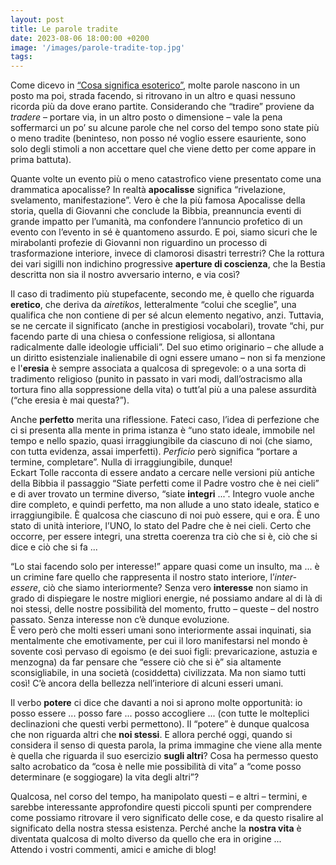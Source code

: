 ```yaml
---
layout: post
title: Le parole tradite
date: 2023-08-06 18:00:00 +0200
image: '/images/parole-tradite-top.jpg'
tags:
---
```


Come dicevo in [“Cosa significa esoterico”](/cosa-significa-esoterico/), molte parole nascono in un posto ma poi, strada facendo, si ritrovano in un altro e quasi nessuno ricorda più da dove erano partite. Considerando che “tradire” proviene da *tradere* – portare via, in un altro posto o dimensione – vale la pena soffermarci un po’ su alcune parole che nel corso del tempo sono state più o meno tradite (beninteso, non posso né voglio essere esauriente, sono solo degli stimoli a non accettare quel che viene detto per come appare in prima battuta).

Quante volte un evento più o meno catastrofico viene presentato come una drammatica apocalisse? In realtà **apocalisse** significa “rivelazione, svelamento, manifestazione”. Vero è che la più famosa Apocalisse della storia, quella di Giovanni che conclude la Bibbia, preannuncia eventi di grande impatto per l’umanità, ma confondere l’annuncio profetico di un evento con l’evento in sé è quantomeno assurdo. E poi, siamo sicuri che le mirabolanti profezie di Giovanni non riguardino un processo di trasformazione interiore, invece di clamorosi disastri terrestri? Che la rottura dei vari sigilli non indichino progressive **aperture di coscienza**, che la Bestia descritta non sia il nostro avversario interno, e via così?

Il caso di tradimento più stupefacente, secondo me, è quello che riguarda **eretico**, che deriva da *airetikos*, letteralmente “colui che sceglie”, una qualifica che non contiene di per sé alcun elemento negativo, anzi. Tuttavia, se ne cercate il significato (anche in prestigiosi vocabolari), trovate “chi, pur facendo parte di una chiesa o confessione religiosa, si allontana radicalmente dalle ideologie ufficiali”. Del suo etimo originario – che allude a un diritto esistenziale inalienabile di ogni essere umano – non si fa menzione e l'**eresia** è sempre associata a qualcosa di spregevole: o a una sorta di tradimento religioso (punito in passato in vari modi, dall’ostracismo alla tortura fino alla soppressione della vita) o tutt’al più a una palese assurdità (“che eresia è mai questa?”).

Anche **perfetto** merita una riflessione. Fateci caso, l’idea di perfezione che ci si presenta alla mente in prima istanza è “uno stato ideale, immobile nel tempo e nello spazio, quasi irraggiungibile da ciascuno di noi (che siamo, con tutta evidenza, assai imperfetti). *Perficio* però significa “portare a termine, completare”. Nulla di irraggiungibile, dunque! <br/>
Eckart Tolle racconta di essere andato a cercare nelle versioni più antiche della Bibbia il passaggio “Siate perfetti come il Padre vostro che è nei cieli” e di aver trovato un termine diverso, “siate **integri** ...”. Integro vuole anche dire completo, e quindi perfetto, ma non allude a uno stato ideale, statico e irraggiungibile. È qualcosa che ciascuno di noi può essere, qui e ora. È uno stato di unità interiore, l’UNO, lo stato del Padre che è nei cieli. Certo che occorre, per essere integri, una stretta coerenza tra ciò che si è, ciò che si dice e ciò che si fa ...

“Lo stai facendo solo per interesse!” appare quasi come un insulto, ma ... è un crimine fare quello che rappresenta il nostro stato interiore, l’*inter-essere*, ciò che siamo interiormente? Senza vero **interesse** non siamo in grado di dispiegare le nostre migliori energie, né possiamo andare al di là di noi stessi, delle nostre possibilità del momento, frutto – queste – del nostro passato. Senza interesse non c’è dunque evoluzione. <br/>
È vero però che molti esseri umani sono interiormente assai inquinati, sia mentalmente che emotivamente, per cui il loro manifestarsi nel mondo è sovente così pervaso di egoismo (e dei suoi figli: prevaricazione, astuzia e menzogna) da far pensare che “essere ciò che si è” sia altamente sconsigliabile, in una società (cosiddetta) civilizzata. Ma non siamo tutti così! C’è ancora della bellezza nell’interiore di alcuni esseri umani.

Il verbo **potere** ci dice che davanti a noi si aprono molte opportunità: io posso essere ... posso fare ... posso accogliere ... (con tutte le molteplici declinazioni che questi verbi permettono). Il “potere” è dunque qualcosa che non riguarda altri che **noi stessi**. E allora perché oggi, quando si considera il senso di questa parola, la prima immagine che viene alla mente è quella che riguarda il suo esercizio **sugli altri**? Cosa ha permesso questo salto acrobatico da “cosa è nelle mie possibilità di vita” a “come posso determinare (e soggiogare) la vita degli altri”?

Qualcosa, nel corso del tempo, ha manipolato questi – e altri – termini, e sarebbe interessante approfondire questi piccoli spunti per comprendere come possiamo ritrovare il vero significato delle cose, e da questo risalire al significato della nostra stessa esistenza. Perché anche la **nostra vita** è diventata qualcosa di molto diverso da quello che era in origine ... <br/>
Attendo i vostri commenti, amici e amiche di blog!
